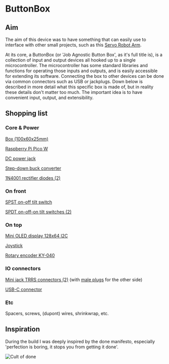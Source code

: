 # ButtonBox

## Aim

The aim of this device was to have something that can easily use to interface with other small projects, such as this  [Servo Robot Arm](https://ls.codetech.nl/shops/346407/files/420569260/otronic-robot-arm-exclusief-servomotors.jpg).

At its core, a ButtonBox (or 'Job Agnostic Button Box', as it's full title is), is a collection of input and output devices all hooked up to a single microcontroller. The microcontroller has some standard libraries and functions for operating those inputs and outputs, and is easily accessible for extending its software. Connecting the box to other devices can be done via common connectors such as USB or jackplugs. Down below is described in more detail what this specific box is made of, but in reality these details don't matter too much. The important idea is to have convenient input, output, and extensibility.

## Shopping list

### Core & Power

[Box (100x60x25mm)](https://www.amazon.nl/dp/B0BWLR5D1G?psc=1&ref=ppx_yo2ov_dt_b_product_details)

[Raspberry Pi Pico W](https://www.kiwi-electronics.com/nl/raspberry-pi-pico-w-10938?search=pi%20pico%20w)

[DC power jack](https://www.otronic.nl/nl/dc-power-jack-female-55x21mm-dc-022-met-moer.html)

[Step-down buck converter](https://www.otronic.nl/nl/step-down-buck-converter-van-45v-24v-naar-5v-3a-4r.html)

[1N4001 rectifier diodes (2)](https://www.kiwi-electronics.com/nl/1n4001-diode-10-stuks-395?search=diode)

### On front

[SPST on-off tilt switch](https://www.amazon.nl/Tuimelschakelaar-Posities-Voertuig-Dashboard-donkerblauw/dp/B0B56S4F1X/ref=sr_1_8?crid=3L6O8K6EK71SE&dib=eyJ2IjoiMSJ9.v541vdw9z-Gsqdh63qAZiGlg7uDVmMBUlbHnGP08O9RVf6p69ldrgtE4g8KSn__hcIeClaAKK7l0NInLeZSTqhHTJH_CTCyFxiU86x4GiNtJAcv-CBNYzTlAGA8MGanajAq-M7Wx2oSaMFku316TlYI3Jl63k6DqbG3dl0X_E35wuIV5jSb1N-itHESdDXuHGwFZfaqp0tnV1S0dEGDBXrJOz8KWfNPMw6UnDviX2oBF_mWYNg1REdci168dECjyM3zp5A3axiMomMmJssktsKRl_-8XIAT4jtMP7ecEo7A.5pwQPmhQj2k5DSSFwV4-vspxP1Y051O7QYNprQhyL3c&dib_tag=se&qid=1714934226&sprefix=spst,aps,103)

[SPDT on-off-on tilt switches (2)](https://www.amazon.nl/dp/B07SPYDVKH?psc=1&ref=ppx_yo2ov_dt_b_product_details)

### On top

[Mini OLED display 128x64 I2C](https://www.otronic.nl/nl/mini-oled-display-geel-blauw-096-inch-128x64-i2c.html)

[Joystick](https://www.otronic.nl/nl/joystick-module.html)

[Rotary encoder KY-040](https://www.amazon.nl/dp/B07T3672VK?psc=1&ref=ppx_yo2ov_dt_b_product_details)

### IO connectors

[Mini jack TRRS connectors (2)](https://www.amazon.nl/dp/B089222S84?psc=1&ref=ppx_yo2ov_dt_b_product_details) (with [male plugs](https://www.amazon.nl/dp/B0C276YP29?psc=1&ref=ppx_yo2ov_dt_b_product_details) for the other side)

[USB-C connector](https://www.amazon.nl/dp/B0BB68QYV9?psc=1&ref=ppx_yo2ov_dt_b_product_details)

### Etc

Spacers, screws, (dupont) wires, shrinkwrap, etc. 



## Inspiration

During the build I was deeply inspired by the done manifesto, especially 'perfection is boring, it stops you from getting it done'.

![Cult of done](https://miro.medium.com/v2/resize:fit:720/format:webp/1*KOVbr0RTE7l60rft2dyclg.png)


